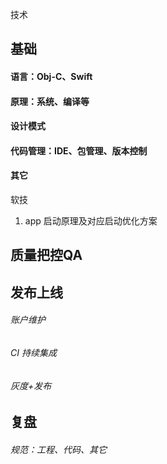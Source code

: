 技术

## 基础

#### 语言：Obj-C、Swift
#### 原理：系统、编译等
#### 设计模式
#### 代码管理：IDE、包管理、版本控制
#### 其它

软技


1. app 启动原理及对应启动优化方案

## 质量把控QA


## 发布上线

###### 账户维护
###### CI 持续集成
###### 灰度+发布

## 复盘

###### 规范：工程、代码、其它


